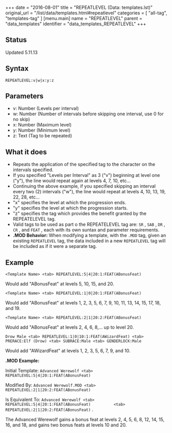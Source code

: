 +++
date = "2016-08-01"
title = "REPEATLEVEL (Data: templates.lst)"
original_url = "/list/data/templates.html#repeatlevel"
categories = [ "all-tag", "templates-tag" ]
[menu.main]
    name = "REPEATLEVEL"
    parent = "data_templates"
    identifier = "data_templates_REPEATLEVEL"
+++

## Status

Updated 5.11.13

## Syntax

`REPEATLEVEL:v|w|x:y:z`

## Parameters

-   v: Number (Levels per interval)
-   w: Number (Number of intervals before skipping one
    interval, use 0 for no skip)
-   x: Number (Maximum level)
-   y: Number (Minimum level)
-   z: Text (Tag to be repeated)



What it does
------------

-   Repeats the application of the specified tag to the character on the
    intervals specified.
-   If you specified "Levels per Interval" as 3 ("v") beginning at level
    one ("y"), the line would repeat again at levels 4, 7, 10, etc...
-   Continuing the above example, if you specified skipping an interval
    every two (2) intervals ("w"), the line would repeat at levels 4,
    10, 13, 19, 22, 28, etc...
-   "x" specifies the level at which the progression ends.
-   "y" specifies the level at which the progression starts.
-   "z" specifies the tag which provides the benefit granted by the
    REPEATELEVEL tag.
-   Valid tags to be used as part o the REPEATELEVEL tag are: `SR` ,
    `SAB` , `DR` , `CR` , and `FEAT` , each with its own suntax and
    parameter requirements.
-   **.MOD Behavior:** When modifying a template, with the `.MOD` tag,
    given an existing `REPEATLEVEL` tag, the data included in a new
    `REPEATLEVEL` tag will be included as if it were a separate tag.

Example
-------

`<Template Name> <tab> REPEATLEVEL:5|4|20:1:FEAT(ABonusFeat)`

Would add "ABonusFeat" at levels 5, 10, 15, and 20.

`<Template Name> <tab> REPEATLEVEL:1|0|20:1:FEAT(ABonusFeat)`

Would add "ABonusFeat" at levels 1, 2, 3, 5, 6, 7, 9, 10, 11, 13, 14,
15, 17, 18, and 19.

`<Template Name> <tab> REPEATLEVEL:2|1|20:2:FEAT(ABonusFeat)`

Would add "ABonusFeat" at levels 2, 4, 6, 8,... up to level 20.

`Drow Male <tab> REPEATLEVEL:1|0|10:1:FEAT(AWizardFeat) <tab> PRERACE:Elf (Drow) <tab> SUBRACE:Male <tab> GENDERLOCK:Male`

Would add "AWizardFeat" at levels 1, 2, 3, 5, 6, 7, 9, and 10.

**.MOD Example:**

Initial Template:
`Advanced Werewolf <tab> REPEATLEVEL:5|4|20:1:FEAT(ABonusFeat)`

Modified By:
`Advanced Werewolf.MOD <tab> REPEATLEVEL:2|1|20:2:FEAT(ABonusFeat)`

Is Equivalent To:
`Advanced Werewolf <tab> REPEATLEVEL:5|4|20:1:FEAT(ABonusFeat)          <tab> REPEATLEVEL:2|1|20:2:FEAT(ABonusFeat)`
.

The Advanced Werewolf gains a bonus feat at levels 2, 4, 5, 6, 8, 12,
14, 15, 16, and 18, and gains two bonus feats at levels 10 and 20.

